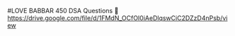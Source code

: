 #LOVE BABBAR 450 DSA Questions 🍎
https://drive.google.com/file/d/1FMdN_OCfOI0iAeDlqswCiC2DZzD4nPsb/view
